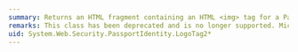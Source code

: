 ```yaml
---
summary: Returns an HTML fragment containing an HTML <img> tag for a Passport link. This class is deprecated.
remarks: This class has been deprecated and is no longer supported. Microsoft Passport Network has been replaced by Windows Live ID. For more information about how to use Windows Live ID to authenticate users in a Web application, see [Windows Live ID SDK](http://go.microsoft.com/fwlink/?LinkId=106346).
uid: System.Web.Security.PassportIdentity.LogoTag2*
---
```

